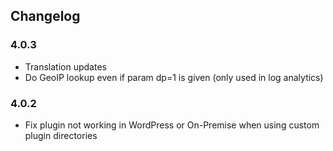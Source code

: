 ## Changelog

### 4.0.3

* Translation updates
* Do GeoIP lookup even if param dp=1 is given (only used in log analytics)

### 4.0.2

* Fix plugin not working in WordPress or On-Premise when using custom plugin directories
